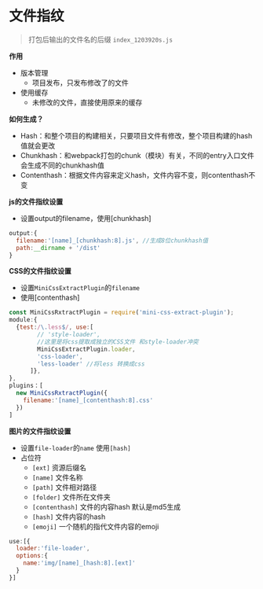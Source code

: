 # 文件指纹
>打包后输出的文件名的后缀 `index_1203920s.js`

**作用**
- 版本管理
  - 项目发布，只发布修改了的文件
- 使用缓存
  - 未修改的文件，直接使用原来的缓存

**如何生成？**
- Hash：和整个项目的构建相关，只要项目文件有修改，整个项目构建的hash值就会更改
- Chunkhash：和webpack打包的chunk（模块）有关，不同的entry入口文件会生成不同的chunkhash值
- Contenthash：根据文件内容来定义hash，文件内容不变，则contenthash不变

**js的文件指纹设置**
- 设置output的filename，使用[chunkhash]
```javascript
output:{
  filename:'[name]_[chunkhash:8].js', //生成8位chunkhash值
  path:__dirname + '/dist'
}
```

**CSS的文件指纹设置**
- 设置`MiniCssExtractPlugin`的`filename`
- 使用[contenthash]
```javascript
const MiniCssRxtractPlugin = require('mini-css-extract-plugin');
module:{
  {test:/\.less$/, use:[
        // 'style-loader',  
        //这里是将css提取成独立的CSS文件 和style-loader冲突
        MiniCssExtractPlugin.loader,
        'css-loader',
        'less-loader' //将less 转换成css
      ]},
},
plugins：[
  new MiniCssRxtractPlugin({
    filename:'[name]_[contenthash:8].css'
  })
]
```
**图片的文件指纹设置**
- 设置`file-loader`的`name` 使用`[hash]`
- 占位符
  - `[ext]` 资源后缀名
  - `[name]` 文件名称
  - `[path]` 文件相对路径
  - `[folder]` 文件所在文件夹
  - `[contenthash]` 文件的内容hash 默认是md5生成
  - `[hash]` 文件内容的hash
  - `[emoji]` 一个随机的指代文件内容的emoji
```javascript
use:[{
  loader:'file-loader',
  options:{
    name:'img/[name]_[hash:8].[ext]'
  }
}]
```